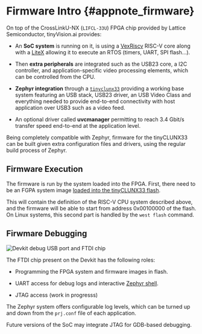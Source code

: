 # Firmware Intro {#appnote_firmware}

On top of the CrossLinkU-NX (`LIFCL-33U`) FPGA chip provided by
Lattice Semiconductor, tinyVision.ai provides:

* An **SoC system** is running on it, is using a
  [VexRiscv](https://github.com/SpinalHDL/VexRiscv/)
  RISC-V core along with a [LiteX](https://github.com/enjoy-digital/litex)
  allowing it to execute an RTOS (timers, UART, SPI flash...).

* Then **extra peripherals** are integrated such as the USB23 core, a
  I2C controller, and application-specific video processing elements,
  which can be controlled from the CPU.

* **Zephyr integration** through a
  [`tinyclunx33`](https://github.com/tinyvision-ai-inc/tinyclunx33_sdk)
  providing a working base system featuring an USB stack, USB23 driver,
  an USB Video Class and everything needed to provide end-to-end
  connectivity with host application over USB3 such as a video feed.

* An optional driver called **uvcmanager** permitting to reach 3.4 Gbit/s
  transfer speed end-to-end at the application level.

Being completely compatible with Zephyr, firmware for the tinyCLUNX33
can be built given extra configuration files and drivers, using the
regular build process of Zephyr.

## Firmware Execution

The firmware is run by the system loaded into the FPGA.
First, there need to be an FGPA system image
[loaded into the tinyCLUNX33 flash](https://tinyclunx33.tinyvision.ai/som_flash.html).

This will contain the definition of the RISC-V CPU system described above,
and the firmware will be able to start from address 0x00100000 of the flash.
On Linux systems, this second part is handled by the `west flash` command.

## Firwmare Debugging

![Devkit debug USB port and FTDI chip](tinyclunx33_usb_to_mipi_devkit_debug.png)

The FTDI chip present on the Devkit has the following roles:

- Programming the FPGA system and firmware images in flash.

- UART access for debug logs and interactive
  [Zephyr shell](https://docs.zephyrproject.org/latest/services/shell/index.html).

- JTAG access (work in progresss)

The Zephyr system offers configurable log levels, which can be turned up and down
from the `prj.conf` file of each application.

Future versions of the SoC may integrate JTAG for GDB-based debugging.
